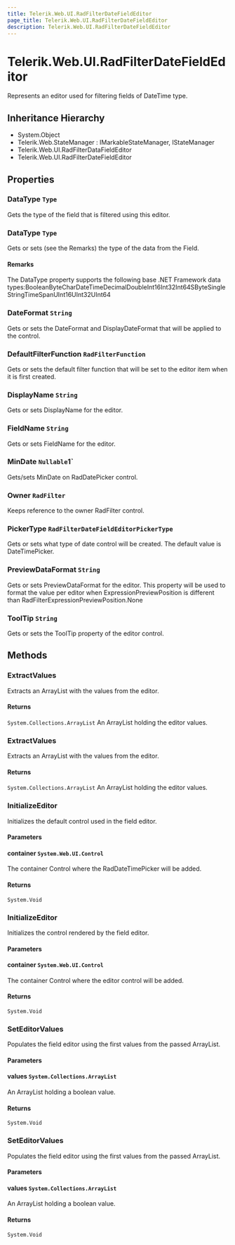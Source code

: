 ```yaml
---
title: Telerik.Web.UI.RadFilterDateFieldEditor
page_title: Telerik.Web.UI.RadFilterDateFieldEditor
description: Telerik.Web.UI.RadFilterDateFieldEditor
---
```


# Telerik.Web.UI.RadFilterDateFieldEditor

Represents an editor used for filtering fields of DateTime type.

## Inheritance Hierarchy

* System.Object
* Telerik.Web.StateManager : IMarkableStateManager, IStateManager
* Telerik.Web.UI.RadFilterDataFieldEditor
* Telerik.Web.UI.RadFilterDateFieldEditor

## Properties

###  DataType `Type`

Gets the type of the field that is filtered using this editor.

###  DataType `Type`

Gets or sets (see the Remarks) the type of the data from the Field.

#### Remarks
The DataType property supports the following base .NET Framework data
                types:BooleanByteCharDateTimeDecimalDoubleInt16Int32Int64SByteSingleStringTimeSpanUInt16UInt32UInt64

###  DateFormat `String`

Gets or sets the DateFormat and DisplayDateFormat that will be applied to the 
             control.

###  DefaultFilterFunction `RadFilterFunction`

Gets or sets the default filter function that will be set to the editor item
            when it is first created.

###  DisplayName `String`

Gets or sets DisplayName for the editor.

###  FieldName `String`

Gets or sets FieldName for the editor.

###  MinDate `Nullable`1`

Gets/sets MinDate on RadDatePicker control.

###  Owner `RadFilter`

Keeps reference to the owner RadFilter control.

###  PickerType `RadFilterDateFieldEditorPickerType`

Gets or sets what type of date control will be created. 
            The default value is DateTimePicker.

###  PreviewDataFormat `String`

Gets or sets PreviewDataFormat for the editor. This property will be used
                to format the value per editor when ExpressionPreviewPosition is different than RadFilterExpressionPreviewPosition.None

###  ToolTip `String`

Gets or sets the ToolTip property of the editor control.

## Methods

###  ExtractValues

Extracts an ArrayList with the values from the editor.

#### Returns

`System.Collections.ArrayList` An ArrayList holding the editor values.

###  ExtractValues

Extracts an ArrayList with the values from the editor.

#### Returns

`System.Collections.ArrayList` An ArrayList holding the editor values.

###  InitializeEditor

Initializes the default  control used in the field editor.

#### Parameters

#### container `System.Web.UI.Control`

The container Control where the RadDateTimePicker will be added.

#### Returns

`System.Void` 

###  InitializeEditor

Initializes the control rendered by the field editor.

#### Parameters

#### container `System.Web.UI.Control`

The container Control where the editor control will be added.

#### Returns

`System.Void` 

###  SetEditorValues

Populates the field editor using the first values from the passed ArrayList.

#### Parameters

#### values `System.Collections.ArrayList`

An ArrayList holding a boolean value.

#### Returns

`System.Void` 

###  SetEditorValues

Populates the field editor using the first values from the passed ArrayList.

#### Parameters

#### values `System.Collections.ArrayList`

An ArrayList holding a boolean value.

#### Returns

`System.Void` 

